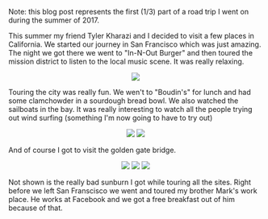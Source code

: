 Note: this blog post represents the first (1/3) part of a road trip I went on during the summer of 2017.

This summer my friend Tyler Kharazi and I decided to visit a few places in California. We started our journey in San Francisco which was just amazing. The night we got there we went to "In-N-Out Burger" and then toured the mission district to listen to the local music scene. It was really relaxing.

<center> <img src="require('assets/images/posts/san_francisco/san_francisco_far_3.jpg')" style="max-width: 1000;" /> </center>

Touring the city was really fun. We wen't to "Boudin's" for lunch and had some clamchowder in a sourdough bread bowl. We also watched the sailboats in the bay. It was really interesting to watch all the people trying out wind surfing (something I'm now going to have to try out)

<center> <img src="require('assets/images/posts/san_francisco/san_francisco_city_1.jpg')" style="max-width: 400;" /> <img src="require('assets/images/posts/san_francisco/san_francisco_people.jpg')" style="max-width: 300;" /> </center>

And of course I got to visit the golden gate bridge.

<center> <img src="require('assets/images/posts/san_francisco/san_francisco_bridge_far_1.jpg')" style="max-width: 400;" /> <img src="require('assets/images/posts/san_francisco/san_francisco_bridge_mid_1.jpg')" style="max-width: 300;" /> <img src="require('assets/images/posts/san_francisco/san_francisco_bridge_far_4.jpg')" style="max-width: 400;" /> </center>

Not shown is the really bad sunburn I got while touring all the sites. Right before we left San Franscisco we went and toured my brother Mark's work place. He works at Facebook and we got a free breakfast out of him because of that.
